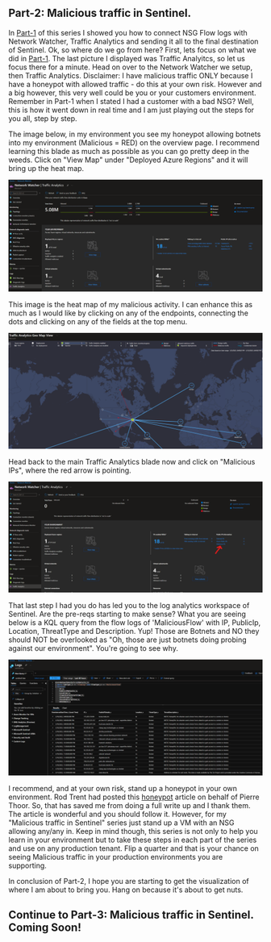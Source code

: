 ## Part-2: Malicious traffic in Sentinel. ## 

In [Part-1](https://github.com/Cyberlorians/Articles/blob/main/MaliciousActivityandSentinelP1.md) of this series I showed you how to connect NSG Flow logs with Network Watcher, Traffic Analytics and sending it all to the final destination of Sentinel. Ok, so where do we go from here? First, lets focus on what we did in [Part-1](https://github.com/Cyberlorians/Articles/blob/main/MaliciousActivityandSentinelP1.md). The last picture I displayed was Traffic Analyitcs, so let us focus there for a minute. Head on over to the Network Watcher we setup, then Traffic Analytics. Disclaimer: I have malicious traffic ONLY because I have a honeypot with allowed traffic - do this at your own risk. However and a big however, this very well could be you or your customers environment. Remember in Part-1 when I stated I had a customer with a bad NSG? Well, this is how it went down in real time and I am just playing out the steps for you all, step by step.

The image below, in my environment you see my honeypot allowing botnets into my environment (Malicious = RED) on the overview page. I recommend learning this blade as much as possible as you can go pretty deep in the weeds. Click on "View Map" under "Deployed Azure Regions" and it will bring up the heat map.
 
![](https://github.com/Cyberlorians/uploadedimages/blob/main/trafficanalyticsblade2.png)

This image is the heat map of my malicious activity. I can enhance this as much as I would like by clicking on any of the endpoints, connecting the dots and clicking on any of the fields at the top menu.  

![](https://github.com/Cyberlorians/uploadedimages/blob/main/trafficanalyticsheatmap.png) 

Head back to the main Traffic Analytics blade now and click on "Malicious IPs", where the red arrow is pointing.

![](https://github.com/Cyberlorians/uploadedimages/blob/main/trafficpublicipinfokql.png)

That last step I had you do has led you to the log analytics workspace of Sentinel.  Are the pre-reqs starting to make sense? What you are seeing below is a KQL query from the flow logs of 'MaliciousFlow' with IP, PublicIp, Location, ThreatType and Description. Yup! Those are Botnets and NO they should NOT be overlooked as "Oh, those are just botnets doing probing against our environment". You're going to see why.

![](https://github.com/Cyberlorians/uploadedimages/blob/main/networkwatcherquery.png)

I recommend, and at your own risk, stand up a honeypot in your own environment. Rod Trent had posted this [honeypot](https://thoor.tech/blog/rdp-honeypot-ms-sentinel-workbook/?WT.mc_id=modinfra-00000-rotrent) article on behalf of Pierre Thoor. So, that has saved me from doing a full write up and I thank them. The article is wonderful and you should follow it. However, for my "Malicious traffic in Sentinel" series just stand up a VM with an NSG allowing any/any in.  Keep in mind though, this series is not only to help you learn in your environment but to take these steps in each part of the series and use on any production tenant. Flip a quarter and that is your chance on seeing Malicious traffic in your production environments you are supporting.

In conclusion of Part-2, I hope you are starting to get the visualization of where I am about to bring you. Hang on because it's about to get nuts.

## Continue to Part-3: Malicious traffic in Sentinel. Coming Soon! ##